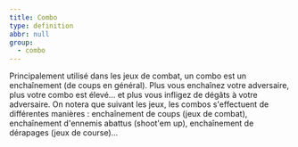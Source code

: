```yaml
---
title: Combo
type: definition
abbr: null
group:
  - combo
---
```

Principalement utilisé dans les jeux de combat, un combo est un enchaînement (de coups en général). Plus vous enchaînez votre adversaire, plus votre combo est élevé... et plus vous infligez de dégâts à votre adversaire. On notera que suivant les jeux, les combos s'effectuent de différentes manières : enchaînement de coups (jeux de combat), enchaînement d'ennemis abattus (shoot'em up), enchaînement de dérapages (jeux de course)...
